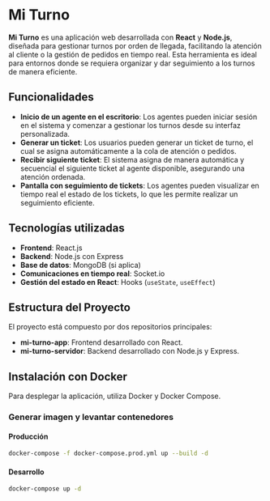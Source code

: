 # Mi Turno

**Mi Turno** es una aplicación web desarrollada con **React** y **Node.js**, diseñada para gestionar turnos por orden de llegada, facilitando la atención al cliente o la gestión de pedidos en tiempo real. Esta herramienta es ideal para entornos donde se requiera organizar y dar seguimiento a los turnos de manera eficiente.

## Funcionalidades

- **Inicio de un agente en el escritorio**: Los agentes pueden iniciar sesión en el sistema y comenzar a gestionar los turnos desde su interfaz personalizada.
- **Generar un ticket**: Los usuarios pueden generar un ticket de turno, el cual se asigna automáticamente a la cola de atención o pedidos.
- **Recibir siguiente ticket**: El sistema asigna de manera automática y secuencial el siguiente ticket al agente disponible, asegurando una atención ordenada.
- **Pantalla con seguimiento de tickets**: Los agentes pueden visualizar en tiempo real el estado de los tickets, lo que les permite realizar un seguimiento eficiente.

## Tecnologías utilizadas

- **Frontend**: React.js
- **Backend**: Node.js con Express
- **Base de datos**: MongoDB (si aplica)
- **Comunicaciones en tiempo real**: Socket.io
- **Gestión del estado en React**: Hooks (`useState`, `useEffect`)

## Estructura del Proyecto

El proyecto está compuesto por dos repositorios principales:

- **mi-turno-app**: Frontend desarrollado con React.
- **mi-turno-servidor**: Backend desarrollado con Node.js y Express.

## Instalación con Docker

Para desplegar la aplicación, utiliza Docker y Docker Compose.

### Generar imagen y levantar contenedores

#### Producción
```sh
docker-compose -f docker-compose.prod.yml up --build -d
```

#### Desarrollo
```sh
docker-compose up -d
```

